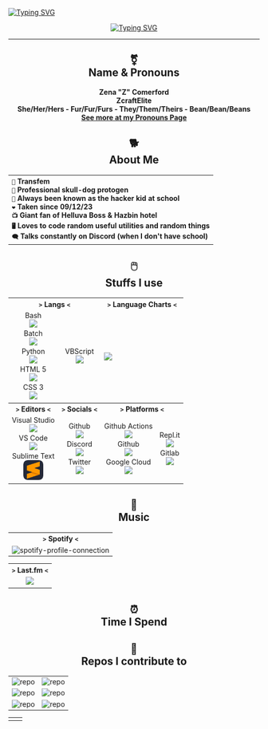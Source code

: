  <a href="https://git.io/typing-svg"><img src="https://readme-typing-svg.demolab.com?font=Fira+Code&duration=3000&color=F72DD8&random=false&width=560&height=30&lines=.%2Fwelcome-to-my-profile.sh;.%2Fhello-there.sh;.%2Fowo.sh" alt="Typing SVG" /></a>
<div align="center">

  <a href="https://git.io/typing-svg"><img src="https://readme-typing-svg.demolab.com?font=Fira+Code&duration=1000&color=F72DD8&center=true&multiline=true&repeat=false&random=false&width=560&height=80&lines=Hello+World!;My+name+is+Z%2C+but+you+know+me+as+ZcraftElite;Welcome+to+my+profile!!!" alt="Typing SVG" /></a>

  ---
  
  ## ⚧️</br>Name & Pronouns

  **Zena "Z" Comerford**</br>
  **ZcraftElite**</br>
  **She/Her/Hers - Fur/Fur/Furs - They/Them/Theirs - Bean/Bean/Beans**</br>
  [**See more at my Pronouns Page**](https://en.pronouns.page/@zcraftelite)
  

  ## 🐕</br>About Me

  <table>
   <tr>
    <th align="left">
     <code>👧</code> Transfem </br>
     <code>🐶</code> Professional skull-dog protogen </br>
     <code>🏫</code> Always been known as the hacker kid at school </br>
     <code>❤️</code> Taken since 09/12/23 </br>
     <code>📺</code> Giant fan of Helluva Boss & Hazbin hotel </br>
     <code>🖥️</code> Loves to code random useful utilities and random things </br>
     <code>🗨️</code> Talks constantly on Discord (when I don't have school) </br>
    </th>
   </tr>
  </table>

  
  ## 🖱️</br>Stuffs I use
  
   <table border="0">
    <tr>
     <th colspan="2"><code>></code> Langs <code><</code></th>
     <th colspan="2"><code>></code> Language Charts <code><</code></th>
    </tr>
    <tr>
     <td align="center">
      <span>Bash</span></br><img src="https://skillicons.dev/icons?i=bash" height="40"/></br>
      <span>Batch</span></br><img src="https://skillicons.dev/icons?i=bash" height="40"/></br>
      <span>Python</span></br><img src="https://skillicons.dev/icons?i=python" height="40"/></br>
      <span>HTML 5</span></br><img src="https://skillicons.dev/icons?i=html" height="40"/></br>
      <span>CSS 3</span></br><img src="https://skillicons.dev/icons?i=css" height="40"/></br>
     </td>
     <td align="center">
      <span>VBScript</span></br><img src="https://skillicons.dev/icons?i=visualstudio" height="40"/></br>
     </td>
     <td colspan="2">
      <img src="https://github-readme-stats.vercel.app/api/top-langs/?username=zcraftelite9495&bg_color=00000000&title_color=FFFFFF&text_color=FFFFFF&hide_border=true" align="center"/>
     </td>
    </tr>
    <tr>
     <th><code>></code> Editors <code><</code></th>
     <th><code>></code> Socials <code><</code></th>
     <th colspan="2"><code>></code> Platforms <code><</code></th>
    </tr>
    <tr>
     <td align="center">
      <span>Visual Studio</span></br><img src="https://skillicons.dev/icons?i=visualstudio" height="40"/></br>
      <span>VS Code</span></br><img src="https://skillicons.dev/icons?i=vscode" height="40"/></br>
      <span>Sublime Text</span></br><img src="./owo.png" height="40"/></br>
     </td>
     <td align="center">
      <span>Github</span></br><img src="https://skillicons.dev/icons?i=github" height="40"/></br>
      <span>Discord</span></br><img src="https://skillicons.dev/icons?i=discord" height="40"/></br>
      <span>Twitter</span></br><img src="https://skillicons.dev/icons?i=twitter" height="40"/></br>
     </td>
     <td align="center">
      <span>Github Actions</span></br><img src="https://skillicons.dev/icons?i=githubactions" height="40"/></br>
      <span>Github</span></br><img src="https://skillicons.dev/icons?i=github" height="40"/></br>
      <span>Google Cloud</span></br><img src="https://skillicons.dev/icons?i=gcp" height="40"/></br>
     </td>
     <td align="center">
      <span>Repl.it</span></br><img src="https://skillicons.dev/icons?i=replit" height="40"/></br>
      <span>Gitlab</span></br><img src="https://skillicons.dev/icons?i=gitlab" height="40"/></br>
     </td>
    </tr>
   </table>
  
  ## 🎵</br>Music

   <table>
    <tr>
     <th align="center"><code>></code> Spotify <code><</code></th>
    </tr>
    <tr>
     <td align="center"><img alt="spotify-profile-connection" href="https://open.spotify.com/user/zcomer4d" src="https://spotify-github-profile.vercel.app/api/view?uid=zcomer4d&cover_image=true&theme=default&show_offline=false&background_color=121212&interchange=false"/></td>
    </tr>
   </table>
   <table>
    <tr>
     <th align="center"><code>></code> Last.fm <code><</code></th>
    </tr>
    <tr>
     <td align="center"><img src="https://github-readme-lastfm-stats.netlify.app/.netlify/functions/card?user=zcraftelite&theme=dark"/></td>
    </tr>
   </table>

  ## ⏰</br>Time I Spend

  <!--START_SECTION:timespent-->
  <!--END_SECTION:timespent-->
  

  ## 📓</br>Repos I contribute to
   
  <table>
    <tr>
      <td align="left"><a href="https://github.com/zcraftelite9495/codingstuffs"><img src="https://github-readme-stats.vercel.app/api/pin/?username=zcraftelite9495&repo=codingstuffs&bg_color=00000000&hide_border=true" alt="repo" align="left"/></a></td>
      <td align="left"><a href="https://github.com/Flow-Works/FlowOS"><img src="https://github-readme-stats.vercel.app/api/pin/?username=Flow-Works&repo=FlowOS&bg_color=00000000&hide_border=true" alt="repo" align="left"/></a></td>
    </tr>
    <tr>
      <td align="left"><a href="https://github.com/lastfm/lastfm-desktop"><img src="https://github-readme-stats.vercel.app/api/pin/?username=lastfm&repo=lastfm-desktop&bg_color=00000000&hide_border=true" alt="repo" align="left"/></a></td>
      <td align="left"><a href="https://github.com/clementine-player/Clementine"><img src="https://github-readme-stats.vercel.app/api/pin/?username=clementine-player&repo=Clementine&bg_color=00000000&hide_border=true" alt="repo" align="left"/></a></td>
    </tr>
    <tr>
      <td align="left"><a href="https://github.com/zcraftelite9495/zcraftelite9495"><img src="https://github-readme-stats.vercel.app/api/pin/?username=zcraftelite9495&repo=zcraftelite9495&bg_color=00000000&hide_border=true" alt="repo" align="left"/></a></td>
      <td align="left"><a href="https://github.com/zcraftelite9495/Z-NET-Auth-System"><img src="https://github-readme-stats.vercel.app/api/pin/?username=zcraftelite9495&repo=Z-NET-Auth-System&bg_color=00000000&hide_border=true" alt="repo" align="left"/></a></td>
    </tr>
  </table>

   |  |  |
   |---|---|
   |  |  |
  
</div>
